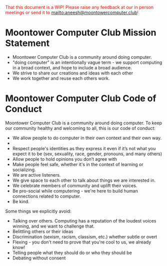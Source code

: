 <span style="color: red">That this document is a WIP! Please raise any feedback at our in person meetings or send it to <mailto:aneesh@moontowercomputer.club>! </span>

# Moontower Computer Club Mission Statement

+ Moontower Computer Club is a community around doing computer.
+ "doing computer" is an intentionally vague term - we support computing in a broad context, and hope to include a broad audience.
+ We strive to share our creations and ideas with each other
+ We work together and reuse each others work.

# Moontower Computer Club Code of Conduct

Moontower Computer Club is a community around doing computer. To keep our community healthy and welcoming to all, this is our code of conduct:

+ We allow people to do computer in their own context and their own way.
+ 
+ Respect people's identities as they express it even if it’s not what you expect it to be (sex, sexuality, race, gender, pronouns, and many others)
+ Allow people to hold opinions you don’t agree with
+ Make people feel safe, whether it's in the context of learning or socializing.
+ We are active listeners.
+ We give space to each other to talk about things we are interested in.
+ We celebrate members of community and uplift their voices.
+ Be pro-social while computering - we're here to build human connections related to computer.
+ Be kind.

Some things we explicitly avoid:

+ Talking over others. Computing has a reputation of the loudest voices winning,
  and we want to challenge that.
+ Belittling others or their ideas
+ Discrimination (sexism, racism, classism, etc.) whether subtle or overt
+ Flexing - you don't need to prove that you're cool to us, we already know!
+ Telling people what they should do or who they should be
+ Debating without consent
